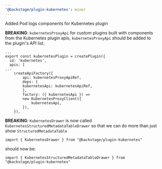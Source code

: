 ```yaml
---
'@backstage/plugin-kubernetes': minor
---
```


Added Pod logs components for Kubernetes plugin

**BREAKING**: `kubernetesProxyApi` for custom plugins built with components from the Kubernetes plugin apis, `kubernetesProxyApi` should be added to the plugin's API list.

```
...
export const kubernetesPlugin = createPlugin({
  id: 'kubernetes',
  apis: [
...
    createApiFactory({
        api: kubernetesProxyApiRef,
        deps: {
        kubernetesApi: kubernetesApiRef,
        },
        factory: ({ kubernetesApi }) =>
        new KubernetesProxyClient({
            kubernetesApi,
        }),
    }),
```

**BREAKING**: `KubernetesDrawer` is now called `KubernetesStructuredMetadataTableDrawer` so that we can do more than just show `StructuredMetadataTable`

`import { KubernetesDrawer } from "@backstage/plugin-kubernetes"`

should now be:

`import { KubernetesStructuredMetadataTableDrawer } from "@backstage/plugin-kubernetes"`
